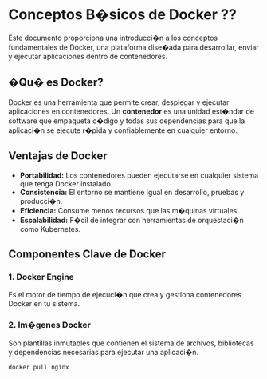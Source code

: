 # Conceptos B�sicos de Docker ??

Este documento proporciona una introducci�n a los conceptos fundamentales de Docker, una plataforma dise�ada para desarrollar, enviar y ejecutar aplicaciones dentro de contenedores.

## �Qu� es Docker?

Docker es una herramienta que permite crear, desplegar y ejecutar aplicaciones en contenedores. Un **contenedor** es una unidad est�ndar de software que empaqueta c�digo y todas sus dependencias para que la aplicaci�n se ejecute r�pida y confiablemente en cualquier entorno.

## Ventajas de Docker

- **Portabilidad:** Los contenedores pueden ejecutarse en cualquier sistema que tenga Docker instalado.
- **Consistencia:** El entorno se mantiene igual en desarrollo, pruebas y producci�n.
- **Eficiencia:** Consume menos recursos que las m�quinas virtuales.
- **Escalabilidad:** F�cil de integrar con herramientas de orquestaci�n como Kubernetes.

## Componentes Clave de Docker

### 1. Docker Engine
Es el motor de tiempo de ejecuci�n que crea y gestiona contenedores Docker en tu sistema.

### 2. Im�genes Docker
Son plantillas inmutables que contienen el sistema de archivos, bibliotecas y dependencias necesarias para ejecutar una aplicaci�n.

```bash
docker pull nginx

